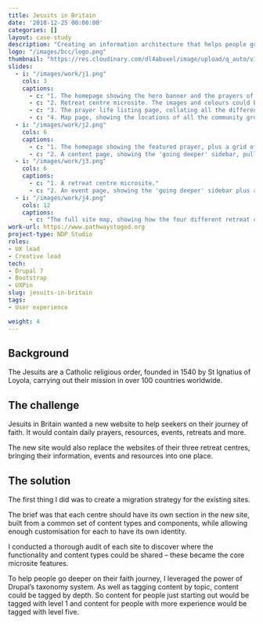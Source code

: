 ```yaml
---
title: Jesuits in Britain
date: '2018-12-25 00:00:00'
categories: []
layout: case-study
description: "Creating an information architecture that helps people go deeper in their journey of faith."
logo: "/images/bcc/logo.png"
thumbnail: "https://res.cloudinary.com/dl4abuxel/image/upload/q_auto/v1537975996/jesuits.jpg"
slides:
  - i: "/images/work/j1.png"
    cols: 3
    captions:
      - c: "1. The homepage showing the hero banner and the prayers of the day."
      - c: "2. Retreat centre microsite. The images and colours could be customised to the centres' branding."
      - c: "3. The prayer life listing page, collating all the different types of prayers available."
      - c: "4. Map page, showing the locations of all the community groups."
  - i: "/images/work/j2.png"
    cols: 6
    captions:
      - c: "1. The homepage showing the featured prayer, plus a grid of the latest content."
      - c: "2. A content page, showing the 'going deeper' sidebar, pulling out content tagged with the next 'depth' level."
  - i: "/images/work/j3.png"
    cols: 6
    captions:
      - c: "1. A retreat centre microsite."
      - c: "2. An event page, showing the 'going deeper' sidebar plus a link to the relevant retreat centre."
  - i: "/images/work/j4.png"
    cols: 12
    captions:
      - c: "The full site map, showing how the four different retreat centre microsites are integrated into the wider site."
work-url: https://www.pathwaystogod.org
project-type: NDP Studio
roles:
- UX lead
- Creative lead
tech:
- Drupal 7
- Bootstrap
- UXPin
slug: jesuits-in-britain
tags:
- User experience

weight: 4
---
```


## Background

The Jesuits are a Catholic religious order, founded in 1540 by St Ignatius of Loyola, carrying out their mission in over 100 countries worldwide.

## The challenge
Jesuits in Britain wanted a new website to help seekers on their journey of faith. It would contain daily prayers, resources, events, retreats and more.

The new site would also replace the websites of their three retreat centres, bringing their information, events and resources into one place.

## The solution
The first thing I did was to create a migration strategy for the existing sites.

The brief was that each centre should have its own section in the new site, built from a common set of content types and components, while allowing enough customisation for each to have its own identity.

I conducted a thorough audit of each site to discover where the functionality and content types could be shared – these became the core microsite features.

To help people go deeper on their faith journey, I leveraged the power of Drupal’s taxonomy system. As well as tagging content by topic, content could be tagged by depth. So content for people just starting out would be tagged with level 1 and content for people with more experience would be tagged with level five. 